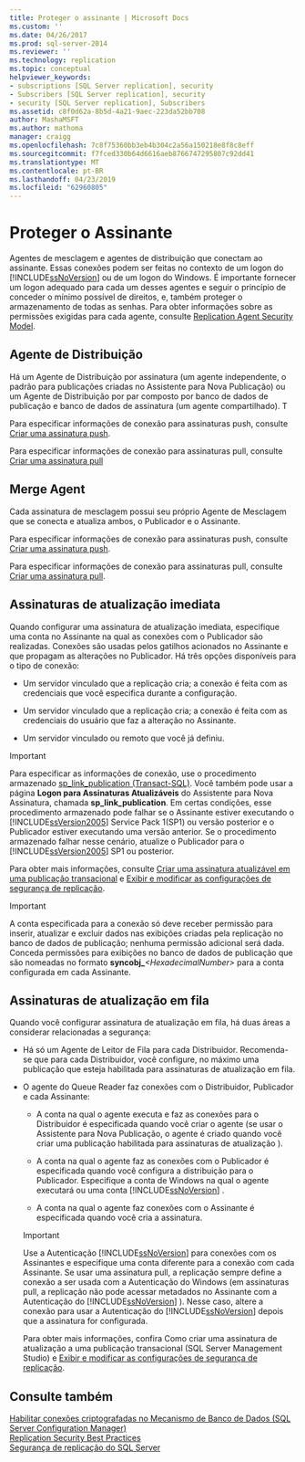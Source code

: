 ```yaml
---
title: Proteger o assinante | Microsoft Docs
ms.custom: ''
ms.date: 04/26/2017
ms.prod: sql-server-2014
ms.reviewer: ''
ms.technology: replication
ms.topic: conceptual
helpviewer_keywords:
- subscriptions [SQL Server replication], security
- Subscribers [SQL Server replication], security
- security [SQL Server replication], Subscribers
ms.assetid: c8f0d62a-8b5d-4a21-9aec-223da52bb708
author: MashaMSFT
ms.author: mathoma
manager: craigg
ms.openlocfilehash: 7c8f75360bb3eb4b304c2a56a150218e8f8c8eff
ms.sourcegitcommit: f7fced330b64d6616aeb8766747295807c92dd41
ms.translationtype: MT
ms.contentlocale: pt-BR
ms.lasthandoff: 04/23/2019
ms.locfileid: "62960805"
---
```

# <a name="secure-the-subscriber"></a>Proteger o Assinante
  Agentes de mesclagem e agentes de distribuição que conectam ao assinante. Essas conexões podem ser feitas no contexto de um logon do [!INCLUDE[ssNoVersion](../../../includes/ssnoversion-md.md)] ou de um logon do Windows. É importante fornecer um logon adequado para cada um desses agentes e seguir o princípio de conceder o mínimo possível de direitos, e, também proteger o armazenamento de todas as senhas. Para obter informações sobre as permissões exigidas para cada agente, consulte [Replication Agent Security Model](replication-agent-security-model.md).  
  
## <a name="distribution-agent"></a>Agente de Distribuição  
 Há um Agente de Distribuição por assinatura (um agente independente, o padrão para publicações criadas no Assistente para Nova Publicação) ou um Agente de Distribuição por par composto por banco de dados de publicação e banco de dados de assinatura (um agente compartilhado). T  
  
 Para especificar informações de conexão para assinaturas push, consulte [Criar uma assinatura push](../create-a-push-subscription.md).  
  
 Para especificar informações de conexão para assinaturas pull, consulte [Criar uma assinatura pull](../create-a-pull-subscription.md)  
  
## <a name="merge-agent"></a>Merge Agent  
 Cada assinatura de mesclagem possui seu próprio Agente de Mesclagem que se conecta e atualiza ambos, o Publicador e o Assinante.  
  
 Para especificar informações de conexão para assinaturas push, consulte [Criar uma assinatura push](../create-a-push-subscription.md).  
  
 Para especificar informações de conexão para assinaturas pull, consulte [Criar uma assinatura pull](../create-a-pull-subscription.md).  
  
## <a name="immediate-updating-subscriptions"></a>Assinaturas de atualização imediata  
 Quando configurar uma assinatura de atualização imediata, especifique uma conta no Assinante na qual as conexões com o Publicador são realizadas. Conexões são usadas pelos gatilhos acionados no Assinante e que propagam as alterações no Publicador. Há três opções disponíveis para o tipo de conexão:  
  
-   Um servidor vinculado que a replicação cria; a conexão é feita com as credenciais que você especifica durante a configuração.  
  
-   Um servidor vinculado que a replicação cria; a conexão é feita com as credenciais do usuário que faz a alteração no Assinante.  
  
-   Um servidor vinculado ou remoto que você já definiu.  
  
> [!IMPORTANT]  
>  Para especificar as informações de conexão, use o procedimento armazenado [sp_link_publication &#40;Transact-SQL&#41;](/sql/relational-databases/system-stored-procedures/sp-link-publication-transact-sql). Você também pode usar a página **Logon para Assinaturas Atualizáveis** do Assistente para Nova Assinatura, chamada **sp_link_publication**. Em certas condições, esse procedimento armazenado pode falhar se o Assinante estiver executando o [!INCLUDE[ssVersion2005](../../../includes/ssversion2005-md.md)] Service Pack 1(SP1) ou versão posterior e o Publicador estiver executando uma versão anterior. Se o procedimento armazenado falhar nesse cenário, atualize o Publicador para o [!INCLUDE[ssVersion2005](../../../includes/ssversion2005-md.md)] SP1 ou posterior.  
  
 Para obter mais informações, consulte [Criar uma assinatura atualizável em uma publicação transacional](../publish/create-an-updatable-subscription-to-a-transactional-publication.md) e [Exibir e modificar as configurações de segurança de replicação](view-and-modify-replication-security-settings.md).  
  
> [!IMPORTANT]  
>  A conta especificada para a conexão só deve receber permissão para inserir, atualizar e excluir dados nas exibições criadas pela replicação no banco de dados de publicação; nenhuma permissão adicional será dada. Conceda permissões para exibições no banco de dados de publicação que são nomeadas no formato **syncobj_**_\<HexadecimalNumber>_ para a conta configurada em cada Assinante.  
  
## <a name="queued-updating-subscriptions"></a>Assinaturas de atualização em fila  
 Quando você configurar assinatura de atualização em fila, há duas áreas a considerar relacionadas a segurança:  
  
-   Há só um Agente de Leitor de Fila para cada Distribuidor. Recomenda-se que para cada Distribuidor, você configure, no máximo uma publicação que esteja habilitada para assinaturas de atualização em fila.  
  
-   O agente do Queue Reader faz conexões com o Distribuidor, Publicador e cada Assinante:  
  
    -   A conta na qual o agente executa e faz as conexões para o Distribuidor é especificada quando você criar o agente (se usar o Assistente para Nova Publicação, o agente é criado quando você criar uma publicação habilitada para assinaturas de atualização ).  
  
    -   A conta na qual o agente faz as conexões com o Publicador é especificada quando você configura a distribuição para o Publicador. Especifique a conta de Windows na qual o agente executará ou uma conta [!INCLUDE[ssNoVersion](../../../includes/ssnoversion-md.md)] .  
  
    -   A conta na qual o agente faz conexões com o Assinante é especificada quando você cria a assinatura.  
  
    > [!IMPORTANT]  
    >  Use a Autenticação [!INCLUDE[ssNoVersion](../../../includes/ssnoversion-md.md)] para conexões com os Assinantes e especifique uma conta diferente para a conexão com cada Assinante. Se usar uma assinatura pull, a replicação sempre define a conexão a ser usada com a Autenticação do Windows (em assinaturas pull, a replicação não pode acessar metadados no Assinante com a Autenticação do [!INCLUDE[ssNoVersion](../../../includes/ssnoversion-md.md)] ). Nesse caso, altere a conexão para usar a Autenticação do [!INCLUDE[ssNoVersion](../../../includes/ssnoversion-md.md)] depois que a assinatura for configurada.  
  
     Para obter mais informações, confira Como criar uma assinatura de atualização a uma publicação transacional (SQL Server Management Studio) e [Exibir e modificar as configurações de segurança de replicação](view-and-modify-replication-security-settings.md).  
  
## <a name="see-also"></a>Consulte também  
 [Habilitar conexões criptografadas no Mecanismo de Banco de Dados &#40;SQL Server Configuration Manager&#41;](../../../database-engine/configure-windows/enable-encrypted-connections-to-the-database-engine.md)   
 [Replication Security Best Practices](replication-security-best-practices.md)   
 [Segurança de replicação do SQL Server](view-and-modify-replication-security-settings.md)  
  
  
